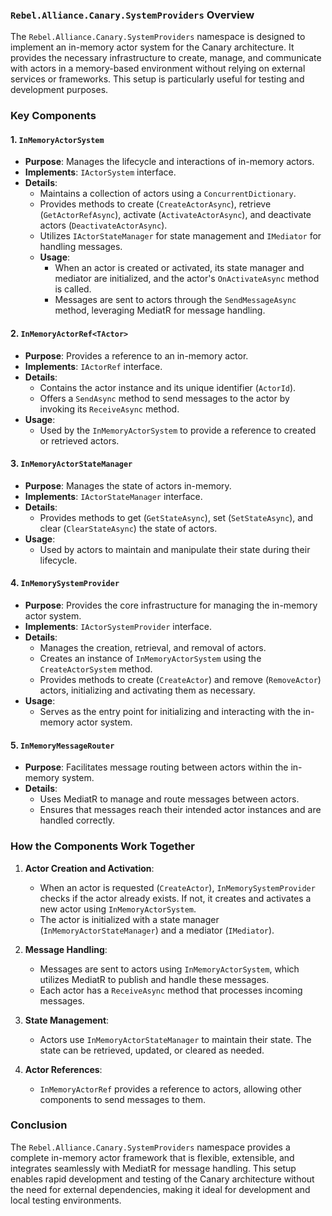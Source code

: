 
### `Rebel.Alliance.Canary.SystemProviders` Overview

The `Rebel.Alliance.Canary.SystemProviders` namespace is designed to implement an in-memory actor system for the Canary architecture. It provides the necessary infrastructure to create, manage, and communicate with actors in a memory-based environment without relying on external services or frameworks. This setup is particularly useful for testing and development purposes.

### Key Components

#### 1. `InMemoryActorSystem`

- **Purpose**: Manages the lifecycle and interactions of in-memory actors.
- **Implements**: `IActorSystem` interface.
- **Details**:
  - Maintains a collection of actors using a `ConcurrentDictionary`.
  - Provides methods to create (`CreateActorAsync`), retrieve (`GetActorRefAsync`), activate (`ActivateActorAsync`), and deactivate actors (`DeactivateActorAsync`).
  - Utilizes `IActorStateManager` for state management and `IMediator` for handling messages.
  - **Usage**:
    - When an actor is created or activated, its state manager and mediator are initialized, and the actor's `OnActivateAsync` method is called.
    - Messages are sent to actors through the `SendMessageAsync` method, leveraging MediatR for message handling.

#### 2. `InMemoryActorRef<TActor>`

- **Purpose**: Provides a reference to an in-memory actor.
- **Implements**: `IActorRef` interface.
- **Details**:
  - Contains the actor instance and its unique identifier (`ActorId`).
  - Offers a `SendAsync` method to send messages to the actor by invoking its `ReceiveAsync` method.
- **Usage**:
  - Used by the `InMemoryActorSystem` to provide a reference to created or retrieved actors.

#### 3. `InMemoryActorStateManager`

- **Purpose**: Manages the state of actors in-memory.
- **Implements**: `IActorStateManager` interface.
- **Details**:
  - Provides methods to get (`GetStateAsync`), set (`SetStateAsync`), and clear (`ClearStateAsync`) the state of actors.
- **Usage**:
  - Used by actors to maintain and manipulate their state during their lifecycle.

#### 4. `InMemorySystemProvider`

- **Purpose**: Provides the core infrastructure for managing the in-memory actor system.
- **Implements**: `IActorSystemProvider` interface.
- **Details**:
  - Manages the creation, retrieval, and removal of actors.
  - Creates an instance of `InMemoryActorSystem` using the `CreateActorSystem` method.
  - Provides methods to create (`CreateActor`) and remove (`RemoveActor`) actors, initializing and activating them as necessary.
- **Usage**:
  - Serves as the entry point for initializing and interacting with the in-memory actor system.

#### 5. `InMemoryMessageRouter`

- **Purpose**: Facilitates message routing between actors within the in-memory system.
- **Details**:
  - Uses MediatR to manage and route messages between actors.
  - Ensures that messages reach their intended actor instances and are handled correctly.

### How the Components Work Together

1. **Actor Creation and Activation**:
   - When an actor is requested (`CreateActor`), `InMemorySystemProvider` checks if the actor already exists. If not, it creates and activates a new actor using `InMemoryActorSystem`.
   - The actor is initialized with a state manager (`InMemoryActorStateManager`) and a mediator (`IMediator`).

2. **Message Handling**:
   - Messages are sent to actors using `InMemoryActorSystem`, which utilizes MediatR to publish and handle these messages.
   - Each actor has a `ReceiveAsync` method that processes incoming messages.

3. **State Management**:
   - Actors use `InMemoryActorStateManager` to maintain their state. The state can be retrieved, updated, or cleared as needed.

4. **Actor References**:
   - `InMemoryActorRef` provides a reference to actors, allowing other components to send messages to them.

### Conclusion

The `Rebel.Alliance.Canary.SystemProviders` namespace provides a complete in-memory actor framework that is flexible, extensible, and integrates seamlessly with MediatR for message handling. This setup enables rapid development and testing of the Canary architecture without the need for external dependencies, making it ideal for development and local testing environments.